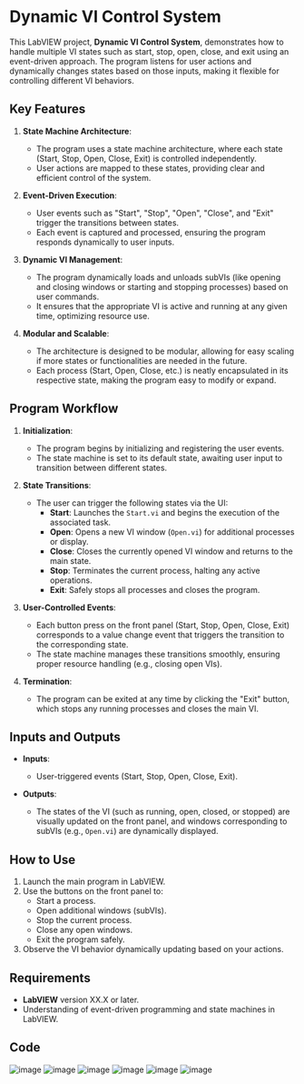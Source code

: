 # Dynamic VI Control System

This LabVIEW project, **Dynamic VI Control System**, demonstrates how to handle multiple VI states such as start, stop, open, close, and exit using an event-driven approach. The program listens for user actions and dynamically changes states based on those inputs, making it flexible for controlling different VI behaviors.

## Key Features

1. **State Machine Architecture**:
   - The program uses a state machine architecture, where each state (Start, Stop, Open, Close, Exit) is controlled independently.
   - User actions are mapped to these states, providing clear and efficient control of the system.

2. **Event-Driven Execution**:
   - User events such as "Start", "Stop", "Open", "Close", and "Exit" trigger the transitions between states.
   - Each event is captured and processed, ensuring the program responds dynamically to user inputs.

3. **Dynamic VI Management**:
   - The program dynamically loads and unloads subVIs (like opening and closing windows or starting and stopping processes) based on user commands.
   - It ensures that the appropriate VI is active and running at any given time, optimizing resource use.

4. **Modular and Scalable**:
   - The architecture is designed to be modular, allowing for easy scaling if more states or functionalities are needed in the future.
   - Each process (Start, Open, Close, etc.) is neatly encapsulated in its respective state, making the program easy to modify or expand.

## Program Workflow

1. **Initialization**:
   - The program begins by initializing and registering the user events.
   - The state machine is set to its default state, awaiting user input to transition between different states.

2. **State Transitions**:
   - The user can trigger the following states via the UI:
     - **Start**: Launches the `Start.vi` and begins the execution of the associated task.
     - **Open**: Opens a new VI window (`Open.vi`) for additional processes or display.
     - **Close**: Closes the currently opened VI window and returns to the main state.
     - **Stop**: Terminates the current process, halting any active operations.
     - **Exit**: Safely stops all processes and closes the program.

3. **User-Controlled Events**:
   - Each button press on the front panel (Start, Stop, Open, Close, Exit) corresponds to a value change event that triggers the transition to the corresponding state.
   - The state machine manages these transitions smoothly, ensuring proper resource handling (e.g., closing open VIs).

4. **Termination**:
   - The program can be exited at any time by clicking the "Exit" button, which stops any running processes and closes the main VI.

## Inputs and Outputs

- **Inputs**:
  - User-triggered events (Start, Stop, Open, Close, Exit).
  
- **Outputs**:
  - The states of the VI (such as running, open, closed, or stopped) are visually updated on the front panel, and windows corresponding to subVIs (e.g., `Open.vi`) are dynamically displayed.

## How to Use

1. Launch the main program in LabVIEW.
2. Use the buttons on the front panel to:
   - Start a process.
   - Open additional windows (subVIs).
   - Stop the current process.
   - Close any open windows.
   - Exit the program safely.
3. Observe the VI behavior dynamically updating based on your actions.

## Requirements

- **LabVIEW** version XX.X or later.
- Understanding of event-driven programming and state machines in LabVIEW.

## Code
![image](https://github.com/user-attachments/assets/66f35a66-49ed-4e99-8353-067a4eec59fe)
![image](https://github.com/user-attachments/assets/40965e81-b7fc-4369-b346-e7c571c5b41b)
![image](https://github.com/user-attachments/assets/a337293f-627f-444f-9979-fcde79f49c0e)
![image](https://github.com/user-attachments/assets/6d98f4eb-56b9-4c31-ab2b-110731ef77df)
![image](https://github.com/user-attachments/assets/b695370a-e701-498b-af15-7839a47a64d8)
![image](https://github.com/user-attachments/assets/9df2c229-f941-401e-ae66-45a833a34e01)

